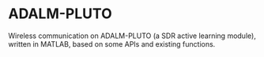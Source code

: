 # ADALM-PLUTO
Wireless communication on ADALM-PLUTO (a SDR active learning module), written in MATLAB, based on some APIs and existing functions.
